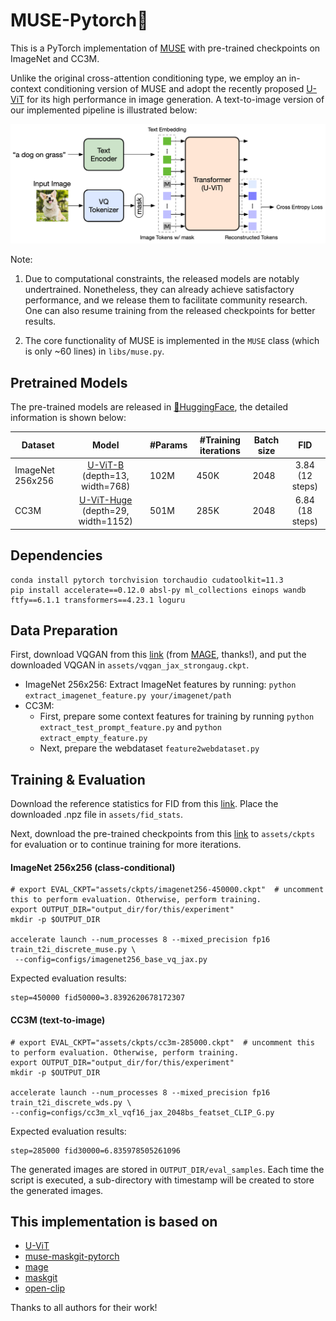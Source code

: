 # MUSE-Pytorch🎨

This is a PyTorch implementation of [MUSE](https://arxiv.org/abs/2301.00704) with pre-trained checkpoints on ImageNet and CC3M.

Unlike the original cross-attention conditioning type, we employ an in-context conditioning version of MUSE and adopt the recently proposed [U-ViT](https://github.com/baofff/U-ViT) for its high performance in image generation. A text-to-image version of our implemented pipeline is illustrated below:

![image-20230505101233172](assets/pipeline.png)

Note:

1. Due to computational constraints, the released models are notably undertrained. Nonetheless, they can already achieve satisfactory performance, and we release them to facilitate community research. One can also resume training from the released checkpoints for better results.

2. The core functionality of MUSE is implemented in the `MUSE` class (which is only ~60 lines) in `libs/muse.py`.

## Pretrained Models
The pre-trained models are released in [🤗HuggingFace](https://huggingface.co/nzl-thu/MUSE/tree/main/assets/ckpts), the detailed information is shown below:

| Dataset          |                            Model                             | #Params | #Training iterations | Batch size |       FID       |
| ---------------- | :----------------------------------------------------------: | ------- | -------------------- | ---------- | :-------------: |
| ImageNet 256x256 | [U-ViT-B](https://huggingface.co/nzl-thu/MUSE/tree/main/assets/ckpts/imagenet256-450000.ckpt) (depth=13, width=768) | 102M    | 450K                 | 2048       | 3.84 (12 steps) |
| CC3M             | [U-ViT-Huge](https://huggingface.co/nzl-thu/MUSE/tree/main/assets/ckpts/cc3m-285000.ckpt) (depth=29, width=1152) | 501M    | 285K                 | 2048       | 6.84 (18 steps) |

## Dependencies

```
conda install pytorch torchvision torchaudio cudatoolkit=11.3
pip install accelerate==0.12.0 absl-py ml_collections einops wandb ftfy==6.1.1 transformers==4.23.1 loguru
```

## Data Preparation
First, download VQGAN from this [link](https://drive.google.com/file/d/13S_unB87n6KKuuMdyMnyExW0G1kplTbP/view) (from [MAGE](https://github.com/LTH14/mage), thanks!), and put the downloaded VQGAN in `assets/vqgan_jax_strongaug.ckpt`.

* ImageNet 256x256: Extract ImageNet features by running: `python extract_imagenet_feature.py your/imagenet/path`
* CC3M: 
  * First, prepare some context features for training by running `python extract_test_prompt_feature.py` and `python extract_empty_feature.py`
  * Next, prepare the webdataset `feature2webdataset.py`


## Training & Evaluation

 Download the reference statistics for FID from this [link](https://huggingface.co/nzl-thu/MUSE/tree/main/assets/fid_stats).
Place the downloaded .npz file in `assets/fid_stats`.

Next, download the pre-trained checkpoints from this [link](https://huggingface.co/nzl-thu/MUSE/tree/main/assets/ckpts) to `assets/ckpts` for evaluation or to continue training for more iterations.

#### ImageNet 256x256 (class-conditional)

```shell
# export EVAL_CKPT="assets/ckpts/imagenet256-450000.ckpt"  # uncomment this to perform evaluation. Otherwise, perform training.
export OUTPUT_DIR="output_dir/for/this/experiment"
mkdir -p $OUTPUT_DIR

accelerate launch --num_processes 8 --mixed_precision fp16 train_t2i_discrete_muse.py \
 --config=configs/imagenet256_base_vq_jax.py
```

Expected evaluation results:

```shell
step=450000 fid50000=3.8392620678172307
```

#### CC3M (text-to-image)

```shell
# export EVAL_CKPT="assets/ckpts/cc3m-285000.ckpt"  # uncomment this to perform evaluation. Otherwise, perform training.
export OUTPUT_DIR="output_dir/for/this/experiment"
mkdir -p $OUTPUT_DIR

accelerate launch --num_processes 8 --mixed_precision fp16 train_t2i_discrete_wds.py \
--config=configs/cc3m_xl_vqf16_jax_2048bs_featset_CLIP_G.py
```

Expected evaluation results:

```shell
step=285000 fid30000=6.835978505261096
```

The generated images are stored in `OUTPUT_DIR/eval_samples`. Each time the script is executed, a sub-directory with timestamp will be created to store the generated images.


## This implementation is based on

* [U-ViT](https://github.com/baofff/U-ViT)
* [muse-maskgit-pytorch](https://github.com/lucidrains/muse-maskgit-pytorch)
* [mage](https://github.com/LTH14/mage)
* [maskgit](https://github.com/google-research/maskgit)
* [open-clip](https://github.com/mlfoundations/open_clip)

Thanks to all authors for their work!
